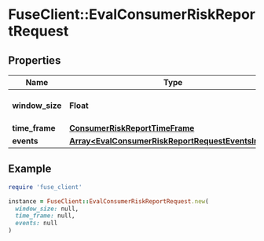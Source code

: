# FuseClient::EvalConsumerRiskReportRequest

## Properties

| Name | Type | Description | Notes |
| ---- | ---- | ----------- | ----- |
| **window_size** | **Float** | The size of the window for training |  |
| **time_frame** | [**ConsumerRiskReportTimeFrame**](ConsumerRiskReportTimeFrame.md) |  |  |
| **events** | [**Array&lt;EvalConsumerRiskReportRequestEventsInner&gt;**](EvalConsumerRiskReportRequestEventsInner.md) |  |  |

## Example

```ruby
require 'fuse_client'

instance = FuseClient::EvalConsumerRiskReportRequest.new(
  window_size: null,
  time_frame: null,
  events: null
)
```


